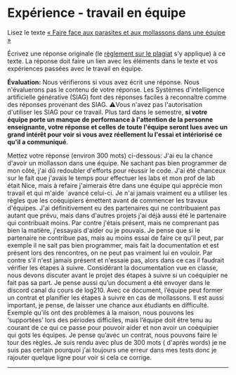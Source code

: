 # Expérience - travail en équipe

Lisez le texte [« Faire face aux parasites et aux mollassons dans une équipe »](https://etsmtl365-my.sharepoint.com/:w:/g/personal/christopher_fuhrman_etsmtl_ca/EcmQ4mhrCt5Ml9FUOiAPMmQBqtH3Z65GXrMLngDaeRCP8g?e=8JXrlf)

Écrivez une réponse originale (le [règlement sur le plagiat](https://www.etsmtl.ca/Etudes/citer-pas-plagier) s'y applique) à ce texte.
La réponse doit faire un lien avec les éléments dans le texte et vos expériences passées avec le travail en équipe.

**Évaluation:** Nous vérifierons si vous avez écrit une réponse.
Nous n'évaluerons pas le contenu de votre réponse.
Les Systèmes d'intelligence artificielle générative (SIAG) font des réponses faciles à reconnaître comme des réponses provenant des SIAG. 
⚠️Vous n'avez pas l'autorisation d'utiliser les SIAG pour ce travail. 
Plus tard dans le semestre, **si votre équipe porte un manque de performance à l'attention de la personne enseignante, votre réponse et celles de toute l'équipe seront lues avec un grand intérêt pour voir si vous avez réellement lu l'essai et intériorisé ce qu'il a communiqué**.

Mettez votre réponse (environ 300 mots) ci-dessous:
J'ai eu la chance d'avoir un mollasson dans une équipe. Ne sachant pas bien programmer de mon côté, j'ai dû redoubler d'efforts pour réussir le code.
J'ai été chanceux sur le fait que j'avais le temps pour effectuer les labs et mon prof de lab était Nice, mais à refaire j'aimerais être dans une équipe qui apprécie mon travail et qui m'aide `avancé celui-ci.
Je n'ai jamais vraiment eu a utiliser les règles que les coéquipiers émettent avant de commencer les travaux d'équipes. J'ai définitivement eu des partenaires qui ne contribuaient pas autant que prévu, mais dans d'autres projets j'ai déjà aussi été le partenaire qui contribuait moins. Par contre j'étais présent, mais ne comprenant pas bien la matière, j'essayais d'aider ou je pouvais.
Je pense que si le partenaire ne contribue pas, mais au moins essai de faire  ce qu'il peut, par exemple il ne sait pas bien programmer, mais fait la documentation et est présent lors des rencontres, on ne peut pas vraiment lui en vouloir.
Par contre s'il n'est jamais présent et n'essaie pas, alors dans ce cas il faudrait vérifier les étapes à suivre. 
Considérant la documentation vue en classe, nous devons discuter avant le projet des étapes à suivre si un coéquipier ne fait pas sa part. Je pense aussi qu’un document a été envoyer dans le discord canal du cours de log210. Avec ce document, l’équipe peut former un contrat et planifier les étapes à suivre en cas de mollassons. Il est aussi important, je pense, de laisser une chance aux étudiants en difficulté. Exemple qu’ils ont des problèmes à la maison, nous pouvons les ‘supportées’ lors des périodes difficiles, mais l’équipe doit être tenu au courant de ce qui ce passe pour pouvoir aider et non avoir un coéquipier qui gots les équipes.
Je pense qu’avec un contrat, nous pouvons faire le tour des règles.
Je suis rendu avec plus de 300 mots ( d'après words) je ne suis pas certain pourquoi j'ai toujours une erreur dans mes tests donc je rajouter quelque ligne pour voir si cela ce corrige.

---
